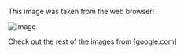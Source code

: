 This image was taken from the web browser!

![image](https://user-images.githubusercontent.com/94168215/141976456-dabcd293-488e-413e-aec5-6ac7d0e31e38.png)

Check out the rest of the images from [google.com]
